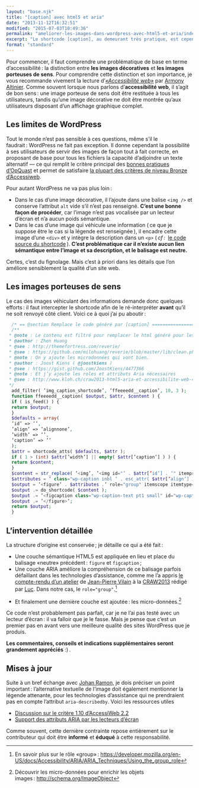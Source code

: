 ```yaml
---
layout: "base.njk"
title: "[caption] avec html5 et aria"
date: "2013-11-12T16:32:51"
modified: "2015-07-03T10:49:36"
permalink: "ameliorer-les-images-dans-wordpress-avec-html5-et-aria/index.html"
excerpt: "Le shortcode [caption], au demeurant très pratique, est cependant très limité :&nbsp;il se contente d’ajouter l’image et sa description ( un paragraphe ) dans une div. Correct pour l’affichage, mais très léger en terme de sémantique et d’accessibilité. Voyons comment améliorer ça ! [Lire la suite de «&nbsp;[caption] avec html5 et aria&nbsp;» →](https://www.ffoodd.fr/ameliorer-les-images-dans-wordpress-avec-html5-et-aria/)"
format: "standard"
---
```

Pour commencer, il faut comprendre une problématique de base en terme d’accessibilité&thinsp;:&nbsp;la distinction entre **les images décoratives** et **les images porteuses de sens**. Pour comprendre cette distinction et son importance, je vous recommande vivement la lecture d’[_«Accessibilité web»_](https://www.ffoodd.fr/lecture-accessibilite-web/ "Accessibilité web") par [Armony Altinier](http://www.armonyaltinier.fr/ "Le site d’Armony Altinier (nouvelle fenêtre)"). Comme souvent lorsque nous parlons d’**accessibilité web**, il s’agit de bon sens&thinsp;:&nbsp;une image porteuse de sens doit être restituée à tous les utilisateurs, tandis qu’une image décorative ne doit être montrée qu’aux utilisateurs disposant d’un affichage graphique complet.

## Les limites de WordPress

Tout le monde n’est pas sensible à ces questions, même s’il le faudrait&thinsp;:&nbsp;WordPress ne fait pas exception. Il donne cependant la possibilité à ses utilisateurs de servir des images de façon tout à fait correcte, en proposant de base pour tous les fichiers la capacité d’adjoindre un texte alternatif — ce qui remplit le critère principal des [bonnes pratiques d’OpQuast](http://checklists.opquast.com/fr/ "Les checklists OpQuast (nouvelle fenêtre)") et permet de satisfaire [la plupart des critères de niveau Bronze d’Accessiweb](http://www.accessiweb.org/index.php/accessiweb_2.2_liste_generale.html#images "La thématique image sur Accessiweb (nouvelle fenêtre)").

Pour autant WordPress ne va pas plus loin&thinsp;:

* Dans le cas d’une image décorative, il l’ajoute dans une balise `<img />` et conserve l’attribut `alt` vide s’il n’est pas renseigné. **C’est une bonne façon de procéder**, car l’image n’est pas vocalisée par un lecteur d’écran et n’a aucun poids sémantique.
* Dans le cas d’une image qui véhicule une information (&thinsp;ce que je suppose être le cas si la légende est renseignée&thinsp;), il encadre cette image d’une `<div>` et y intègre la description dans un `<p>` (&thinsp;_cf&thinsp;:_&nbsp; [le code source du shortcode](http://core.trac.wordpress.org/browser/tags/3.7.1/src/wp-includes/media.php#L614 "Le code source du shortcode (nouvelle fenêtre)")&thinsp;). **C’est problématique car il n’existe aucun lien sémantique entre l’image et sa description, et le balisage est neutre.**

Certes, c’est du fignolage. Mais c’est à priori dans les détails que l’on améliore sensiblement la qualité d’un site web.

## Les images porteuses de sens

Le cas des images véhiculant des informations demande donc quelques efforts&thinsp;:&nbsp;il faut intercepter le shortcode afin de le ré-interpréter **avant** qu’il ne soit renvoyé côté client. Voici ce à quoi j’ai pu aboutir&thinsp;:&nbsp;

```php
  /* == @section Remplace le code généré par [caption] ==================== */
  /**
 * @note : Le contenu est filtré pour remplacer le html généré pour les caption par du html5 sémantique. Astuce trouvée sur Reverie.
 * @author : Zhen Huang
 * @see : http://themefortress.com/reverie/
 * @see : https://github.com/milohuang/reverie/blob/master/lib/clean.php#LC151
 * @note : On y ajoute les microdonnées qui vont bien.
 * @author : Joost Kiens ( @joostkiens )
 * @see : https://gist.github.com/JoostKiens/4477366
 * @note : Et j’y ajoute les roles et attributs Aria nécessaires
 * @see : http://www.kloh.ch/craw2013-html5-aria-et-accessibilite-web-479
 */
  add_filter( ’img_caption_shortcode’, ’ffeeeedd__caption’, 10, 3 );
  function ffeeeedd__caption( $output, $attr, $content ) {
  if ( is_feed() ) {
  return $output;
  }
  $defaults = array(
  ’id’ => ’’,
  ’align’ => ’alignnone’,
  ’width’ => ’’,
  ’caption’ => ’’
  );
  $attr = shortcode_atts( $defaults, $attr );
  if ( 1 > (int) $attr[’width’] || empty( $attr[’caption’] ) ) {
  return $content;
  }
  $content = str_replace( ’<img’, ’<img id="’ . $attr[’id’] . ’" itemprop="contentURL" aria-describedby="wp-caption--’ . $attr[’id’] . ’"’, $content );
  $attributes = ’ class="wp-caption inbl ’ . esc_attr( $attr[’align’] ) . ’"’;
  $output = ’<figure’ . $attributes .’ role="group" itemscope itemtype="http://schema.org/ImageObject">’;
  $output .= do_shortcode( $content );
  $output .= ’<figcaption class="wp-caption-text pt1 small" id="wp-caption--’ . $attr[’id’] . ’" itemprop="description">’ . $attr[’caption’] . ’</figcaption>’;
  $output .= ’</figure>’;
  return $output;
  }
```

## L’intervention détaillée

La structure d’origine est conservée&thinsp;;&nbsp;je détaille ce qui a été fait&thinsp;:

* Une couche sémantique HTML5 est appliquée en lieu et place du balisage «neutre» précédent&thinsp;:&nbsp;`figure` et `figcaption`&thinsp;;
* Une couche ARIA améliore la compréhension de ce balisage parfois défaillant dans les technologies d’assistance, comme me l’a appris [le compte-rendu d’un atelier](http://www.kloh.ch/craw2013-html5-aria-et-accessibilite-web-479 "Compte-rendu de l’atelier de J.P. Villain par Luc (nouvelle fenêtre)") de [Jean-Pierre Vilain](https://twitter.com/villainjp "Profil Twitter de Jean-Pierre Villain (nouvelle fenêtre)") à la [CRAW2013](http://www.telono.com/fr/agence/conference-romande-accessibilite-web-2013/ "Conférence Romande sur l’Accessibilité Web 2013 (nouvelle fenêtre)") rédigé par [Luc](https://twitter.com/klohFR "Profil Twitter de Luc Poupard (nouvelle fenêtre)"). Dans notre cas, le `role="group"`.[^1]

[^1]: En savoir plus sur le rôle «group»&thinsp;:&nbsp;https://developer.mozilla.org/en-US/docs/Accessibility/ARIA/ARIA_Techniques/Using_the_group_role


* Et finalement une dernière couche est ajoutée&thinsp;:&nbsp;les micro-données.[^3]

[^3]: Découvrir les micro-données pour enrichir les objets images&thinsp;:&nbsp;http://schema.org/ImageObject



Ce code n’est probablement pas parfait, car je ne l’ai pas testé avec un lecteur d’écran&thinsp;:&nbsp;il va falloir que je le fasse. Mais je pense que c’est un premier pas en avant vers une meilleure qualité des sites WordPress que je produis.

**Les commentaires, conseils et indications supplémentaires seront grandement appréciés** :)&thinsp;.

## Mises à jour

Suite à un bref échange avec [Johan Ramon](https://twitter.com/johan_ramon "Johan Ramon sur Twitter (nouvelle fenêtre)"), je dois préciser un point important&thinsp;:&nbsp;l’alternative textuelle de l’image doit également mentionner la légende attenante, pour les technologies d’assistance qui ne prendraient pas en compte l’attribut `aria-describedby`. Voici les ressources utiles&thinsp;

* [Discussion sur le critère 1.10 d’AccessiWeb 2.2](http://www.accessiweb.org/forumhtml5/viewtopic.php?id=39#p810 "Discussion sur le forum d’AccessiWeb (nouvelle fenêtre)")
* [Support des attributs ARIA par les lecteurs d’écran](http://blog.atalan.fr/support-des-attributs-aria-par-les-lecteurs-decran/ "Article sur le blog de la société Atalan (nouvelle fenêtre)")

Comme souvent, cette dernière contrainte repose entièrement sur le contributeur qui doit être **informé** et **éduqué** à cette responsabilité.